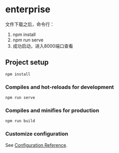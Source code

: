 # enterprise
文件下载之后，命令行：
1.    npm install
2.    npm run serve 
3.    成功启动，进入8000端口查看
## Project setup
```
npm install
```

### Compiles and hot-reloads for development
```
npm run serve
```

### Compiles and minifies for production
```
npm run build
```

### Customize configuration
See [Configuration Reference](https://cli.vuejs.org/config/).

